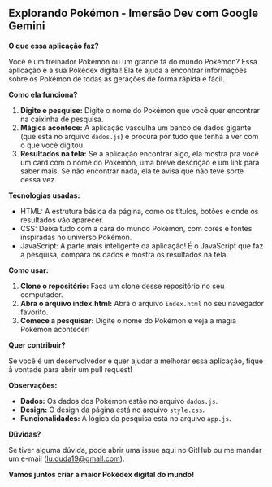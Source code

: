 ## Explorando Pokémon - Imersão Dev com Google Gemini

**O que essa aplicação faz?**

Você é um treinador Pokémon ou um grande fã do mundo Pokémon? Essa aplicação é a sua Pokédex digital! Ela te ajuda a encontrar informações sobre os Pokémon de todas as gerações de forma rápida e fácil. 

**Como ela funciona?**

1. **Digite e pesquise:** Digite o nome do Pokémon que você quer encontrar na caixinha de pesquisa.
2. **Mágica acontece:** A aplicação vasculha um banco de dados gigante (que está no arquivo `dados.js`) e procura por tudo que tenha a ver com o que você digitou.
3. **Resultados na tela:** Se a aplicação encontrar algo, ela mostra pra você um card com o nome do Pokémon, uma breve descrição e um link para saber mais. Se não encontrar nada, ela te avisa que não teve sorte dessa vez.

**Tecnologias usadas:**

* HTML: A estrutura básica da página, como os títulos, botões e onde os resultados vão aparecer.
* CSS: Deixa tudo com a cara do mundo Pokémon, com cores e fontes inspiradas no universo Pokémon.
* JavaScript: A parte mais inteligente da aplicação! É o JavaScript que faz a pesquisa, compara os dados e mostra os resultados na tela.

**Como usar:**

1. **Clone o repositório:** Faça um clone desse repositório no seu computador.
2. **Abra o arquivo index.html:** Abra o arquivo `index.html` no seu navegador favorito.
3. **Comece a pesquisar:** Digite o nome do Pokémon e veja a magia Pokémon acontecer!

**Quer contribuir?**

Se você é um desenvolvedor e quer ajudar a melhorar essa aplicação, fique à vontade para abrir um pull request! 

**Observações:**

* **Dados:** Os dados dos Pokémon estão no arquivo `dados.js`.
* **Design:** O design da página está no arquivo `style.css`. 
* **Funcionalidades:** A lógica da pesquisa está no arquivo `app.js`. 

**Dúvidas?**

Se tiver alguma dúvida, pode abrir uma issue aqui no GitHub ou me mandar um e-mail (lu.duda19@gmail.com).

**Vamos juntos criar a maior Pokédex digital do mundo!**